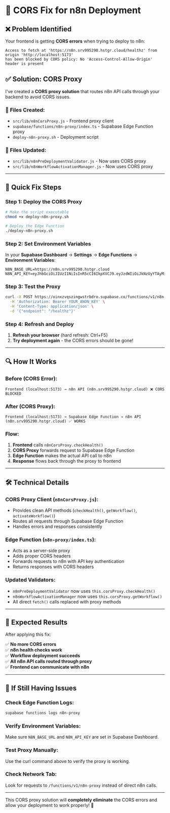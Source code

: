 # 🚨 CORS Fix for n8n Deployment

## ❌ **Problem Identified**
Your frontend is getting **CORS errors** when trying to deploy to n8n:
```
Access to fetch at 'https://n8n.srv995290.hstgr.cloud/healthz' from origin 'http://localhost:5173' 
has been blocked by CORS policy: No 'Access-Control-Allow-Origin' header is present
```

## ✅ **Solution: CORS Proxy**

I've created a **CORS proxy solution** that routes n8n API calls through your backend to avoid CORS issues.

### 📁 **Files Created:**
- `src/lib/n8nCorsProxy.js` - Frontend proxy client
- `supabase/functions/n8n-proxy/index.ts` - Supabase Edge Function proxy
- `deploy-n8n-proxy.sh` - Deployment script

### 🔧 **Files Updated:**
- `src/lib/n8nPreDeploymentValidator.js` - Now uses CORS proxy
- `src/lib/n8nWorkflowActivationManager.js` - Now uses CORS proxy

---

## 🚀 **Quick Fix Steps**

### **Step 1: Deploy the CORS Proxy**
```bash
# Make the script executable
chmod +x deploy-n8n-proxy.sh

# Deploy the Edge Function
./deploy-n8n-proxy.sh
```

### **Step 2: Set Environment Variables**
In your **Supabase Dashboard** → **Settings** → **Edge Functions** → **Environment Variables**:

```env
N8N_BASE_URL=https://n8n.srv995290.hstgr.cloud
N8N_API_KEY=eyJhbGciOiJIUzI1NiIsInR5cCI6IkpXVCJ9.eyJzdWIiOiJkNzUyYTAyMi1hZWQzLTQ5YjItOTI3MS1hYWY0MDBiZGU3MTAiLCJpc3MiOiJuOG4iLCJhdWQiOiJwdWJsaWMtYXBpIiwiaWF0IjoxNzU5NTk1OTE0fQ.M1GAoAVvmU9BqMz0qR8Okr38YwI3L9PWYIPYDtlhjFY
```

### **Step 3: Test the Proxy**
```bash
curl -X POST https://oinxzvqszingwstrbdro.supabase.co/functions/v1/n8n-proxy \
  -H 'Authorization: Bearer YOUR_ANON_KEY' \
  -H 'Content-Type: application/json' \
  -d '{"endpoint": "/healthz"}'
```

### **Step 4: Refresh and Deploy**
1. **Refresh your browser** (hard refresh: Ctrl+F5)
2. **Try deployment again** - the CORS errors should be gone!

---

## 🔍 **How It Works**

### **Before (CORS Error):**
```
Frontend (localhost:5173) → n8n API (n8n.srv995290.hstgr.cloud) ❌ CORS BLOCKED
```

### **After (CORS Proxy):**
```
Frontend (localhost:5173) → Supabase Edge Function → n8n API (n8n.srv995290.hstgr.cloud) ✅ WORKS
```

### **Flow:**
1. **Frontend** calls `n8nCorsProxy.checkHealth()`
2. **CORS Proxy** forwards request to Supabase Edge Function
3. **Edge Function** makes the actual API call to n8n
4. **Response** flows back through the proxy to frontend

---

## 🛠️ **Technical Details**

### **CORS Proxy Client (`n8nCorsProxy.js`):**
- Provides clean API methods (`checkHealth()`, `getWorkflow()`, `activateWorkflow()`)
- Routes all requests through Supabase Edge Function
- Handles errors and responses consistently

### **Edge Function (`n8n-proxy/index.ts`):**
- Acts as a server-side proxy
- Adds proper CORS headers
- Forwards requests to n8n with API key authentication
- Returns responses with CORS headers

### **Updated Validators:**
- `n8nPreDeploymentValidator` now uses `this.corsProxy.checkHealth()`
- `n8nWorkflowActivationManager` now uses `this.corsProxy.getWorkflow()`
- All direct `fetch()` calls replaced with proxy methods

---

## 🎯 **Expected Results**

After applying this fix:

✅ **No more CORS errors**  
✅ **n8n health checks work**  
✅ **Workflow deployment succeeds**  
✅ **All n8n API calls routed through proxy**  
✅ **Frontend can communicate with n8n**  

---

## 🚨 **If Still Having Issues**

### **Check Edge Function Logs:**
```bash
supabase functions logs n8n-proxy
```

### **Verify Environment Variables:**
Make sure `N8N_BASE_URL` and `N8N_API_KEY` are set in Supabase Dashboard.

### **Test Proxy Manually:**
Use the curl command above to verify the proxy is working.

### **Check Network Tab:**
Look for requests to `/functions/v1/n8n-proxy` instead of direct n8n calls.

---

This CORS proxy solution will **completely eliminate** the CORS errors and allow your deployment to work properly! 🎉